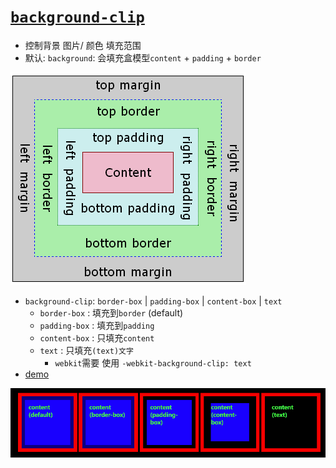 # [`background-clip`](https://developer.mozilla.org/zh-CN/docs/Web/CSS/background-clip)

- 控制背景 图片/ 颜色 填充范围
- 默认: `background`: 会填充盒模型`content` + `padding` + `border`

![](./__assets__/background-clip-2024-02-28-16-42-08.png)

- `background-clip`: `border-box` | `padding-box` | `content-box` | `text`
  - `border-box` : 填充到`border` (default)
  - `padding-box` : 填充到`padding`
  - `content-box` : 只填充`content`
  - `text` : 只填充`(text)文字`
    - `webkit`需要 使用 `-webkit-background-clip: text`
- [demo](https://ruihuag-demo.github.io/eg/background-clip.html)

[![](./__assets__/background-clip-2024-02-28-17-02-06.png)](https://ruihuag-demo.github.io/eg/background-clip.html)
